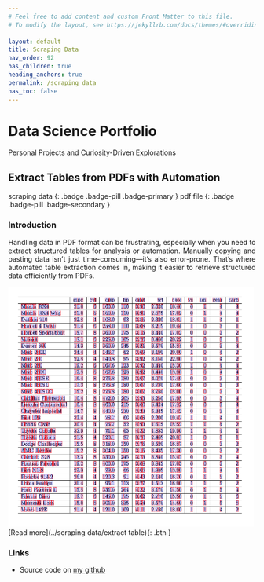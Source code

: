 ```yaml
---
# Feel free to add content and custom Front Matter to this file.
# To modify the layout, see https://jekyllrb.com/docs/themes/#overriding-theme-defaults

layout: default
title: Scraping Data
nav_order: 92
has_children: true
heading_anchors: true
permalink: /scraping data
has_toc: false
---
```


# Data Science Portfolio
Personal Projects and Curiosity-Driven Explorations
<br>

## Extract Tables from PDFs with Automation
scraping data
{: .badge .badge-pill .badge-primary }
pdf file
{: .badge .badge-pill .badge-secondary }


### Introduction
<p style='text-align: justify;'>Handling data in PDF format can be frustrating, especially when you need to extract structured tables for analysis or automation. Manually copying and pasting data isn’t just time-consuming—it’s also error-prone. That’s where automated table extraction comes in, making it easier to retrieve structured data efficiently from PDFs.</p>

<img src="/assets/images/scrap/scrap_06.png" alt="drawing" width="500"/>

<span class="fs-3">
[Read more](../scraping data/extract table){: .btn }
</span>




### Links
- Source code on [my github](https://github.com/imanursar/)